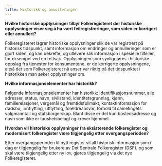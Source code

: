 ```yaml
---
title: Historikk og annulleringer
---
```


**Hvilke historiske opplysninger tilbyr Folkeregisteret der historiske opplysninger viser seg å ha vært feilregistreringer,
som siden er korrigert eller annullert?**

Folkeregisteret lagrer historiske opplysninger slik de var registrert på historisk tidspunkt, samt informasjon om endringer
og annulleringer som er gjort siden, og kan bekrefte, og utlevere slik informasjon i spesielle tilfeller, for eksempel ved
en rettsak. Opplysningen som synliggjøres i historiske oppslag fra tjenester for konsumentene, er de korrigerte opplysningene,
altså det som Folkeregisteret nå anser var riktig på det tidspunktet i historikken man søker opplysninger om.


**Hvilke informasjonselementer har historikk?**

Følgende informasjonselementer har historikk: Identifikasjonsnummer, alle adresser, status, navn, sivilstand, identitetsgrunnlag, kjønn, familierelasjoner, vergemål og fremtidsfullmakt, kontaktinformasjon for dødsbo, innflytting, utflytting, foreldreansvar, forhold til sametingets valgmanntall og statsborgerskap. Blant disse er det kun bostedsadresse og navn som ikke er taushetsbelagt og krever hjemmel.

**Hvordan vil historiske opplysninger fra eksisterende folkeregister og modernisert folkeregister være tilgjengelig etter
overgangsperioden?**

Etter overgangsperioden til nytt register vil all historisk informasjon som i dag er tilgjengelig for brukere av
Det Sentrale Folkeregister (DSF), og som skal være tilgjengelig etter ny lov, gjøres tilgjengelig via det nye Folkeregisteret.
